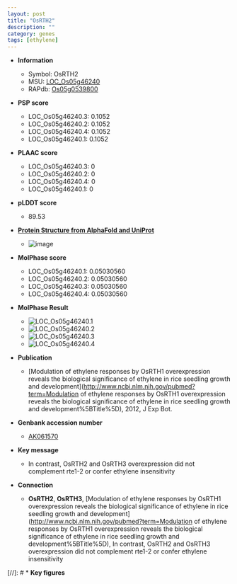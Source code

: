 ```yaml
---
layout: post
title: "OsRTH2"
description: ""
category: genes
tags: [ethylene]
---
```


* **Information**  
    + Symbol: OsRTH2  
    + MSU: [LOC_Os05g46240](http://rice.plantbiology.msu.edu/cgi-bin/ORF_infopage.cgi?orf=LOC_Os05g46240)  
    + RAPdb: [Os05g0539800](http://rapdb.dna.affrc.go.jp/viewer/gbrowse_details/irgsp1?name=Os05g0539800)  

* **PSP score**  
    + LOC_Os05g46240.3: 0.1052 
    + LOC_Os05g46240.2: 0.1052 
    + LOC_Os05g46240.4: 0.1052 
    + LOC_Os05g46240.1: 0.1052 

* **PLAAC score**  
    + LOC_Os05g46240.3: 0 
    + LOC_Os05g46240.2: 0 
    + LOC_Os05g46240.4: 0 
    + LOC_Os05g46240.1: 0 

* **pLDDT score**
    + 89.53

* **[Protein Structure from AlphaFold and UniProt](https://www.uniprot.org/uniprotkb/Q53WK3/entry#structure)**
    + ![image](https://ricepsp.github.io/images/Q5/AF-Q53WK3-F1.png)

* **MolPhase score**
    + LOC_Os05g46240.1: 0.05030560
    + LOC_Os05g46240.2: 0.05030560
    + LOC_Os05g46240.3: 0.05030560
    + LOC_Os05g46240.4: 0.05030560

* **MolPhase Result**
    + ![LOC_Os05g46240.1](https://304243504.github.io/Pictures/LOC_Os05g/LOC_Os05g46240.1.png)
    + ![LOC_Os05g46240.2](https://304243504.github.io/Pictures/LOC_Os05g/LOC_Os05g46240.2.png)
    + ![LOC_Os05g46240.3](https://304243504.github.io/Pictures/LOC_Os05g/LOC_Os05g46240.3.png)
    + ![LOC_Os05g46240.4](https://304243504.github.io/Pictures/LOC_Os05g/LOC_Os05g46240.4.png)

* **Publication**  
    + [Modulation of ethylene responses by OsRTH1 overexpression reveals the biological significance of ethylene in rice seedling growth and development](http://www.ncbi.nlm.nih.gov/pubmed?term=Modulation of ethylene responses by OsRTH1 overexpression reveals the biological significance of ethylene in rice seedling growth and development%5BTitle%5D), 2012, J Exp Bot.

* **Genbank accession number**  
    + [AK061570](http://www.ncbi.nlm.nih.gov/nuccore/AK061570)

* **Key message**  
    + In contrast, OsRTH2 and OsRTH3 overexpression did not complement rte1-2 or confer ethylene insensitivity

* **Connection**  
    + __OsRTH2__, __OsRTH3__, [Modulation of ethylene responses by OsRTH1 overexpression reveals the biological significance of ethylene in rice seedling growth and development](http://www.ncbi.nlm.nih.gov/pubmed?term=Modulation of ethylene responses by OsRTH1 overexpression reveals the biological significance of ethylene in rice seedling growth and development%5BTitle%5D), In contrast, OsRTH2 and OsRTH3 overexpression did not complement rte1-2 or confer ethylene insensitivity

[//]: # * **Key figures**  


